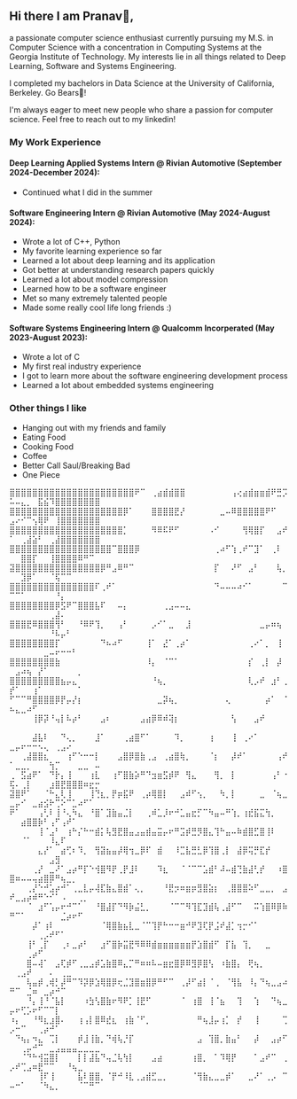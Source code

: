 ## Hi there I am Pranav👋,
a passionate computer science enthusiast currently pursuing my M.S. in Computer Science with a concentration in Computing Systems at the Georgia Institute of Technology. My interests lie in all things related to Deep Learning, Software and Systems Engineering.

I completed my bachelors in Data Science at the University of California, Berkeley.
Go Bears🐻!

I'm always eager to meet new people who share a passion for computer science. Feel free to reach out to my linkedin!


### My Work Experience
#### Deep Learning Applied Systems Intern @ Rivian Automotive (September 2024-December 2024):
- Continued what I did in the summer

#### Software Engineering Intern @ Rivian Automotive (May 2024-August 2024):
- Wrote a lot of C++, Python
- My favorite learning experience so far
- Learned a lot about deep learning and its application
- Got better at understanding research papers quickly
- Learned a lot about model compression
- Learned how to be a software engineer
- Met so many extremely talented people
- Made some really cool life long friends :)

#### Software Systems Engineering Intern @ Qualcomm Incorperated (May 2023-August 2023):
- Wrote a lot of C
- My first real industry experience
- I got to learn more about the software engineering development process
- Learned a lot about embedded systems engineering


### Other things I like
- Hanging out with my friends and family
- Eating Food
- Cooking Food
- Coffee
- Better Call Saul/Breaking Bad
- One Piece

⣿⣿⣿⣿⣿⣿⣿⣿⣿⣿⣿⣿⣿⣿⣿⣿⣿⣿⣿⣿⣿⣿⠟⠉⠀⢀⣴⣾⣾⣿⣿⠀⠀⠀⠀⠀⠀⠀⠀⢠⢔⣴⣾⣶⣶⣾⠟⣛⡩⠥⠤⣄⡀⠀⣯⣮⠹⣿⣿⣿⣿⣿⣿⣿⣿
⣿⣿⣿⣿⣿⣿⣿⣿⣿⣿⣿⣿⣿⣿⣿⣿⣿⣿⣿⣿⡿⠁⠀⠀⠀⣿⣿⣿⣿⣟⡜⠀⠀⠀⠀⠀⠀⣀⠤⠿⣿⣿⣿⣿⣿⠟⠋⠀⠀⣠⠔⠊⠉⢢⢿⠟⠀⢸⣿⣿⣿⣿⣿⣿⣿
⣿⣿⣿⣿⣿⣿⣿⣿⣿⣿⣿⣿⣿⣿⣿⣿⣿⣿⣿⣿⡁⠀⠀⠀⠀⠻⠿⠯⠟⠋⠀⠀⠀⠀⠀⠠⠊⠀⠀⠀⠀⢻⢿⣿⡏⠀⠀⣠⠞⠁⠀⢀⣼⣵⠃⠀⢀⣼⣿⣿⣿⣿⣿⣿⣿
⣿⣿⣿⣿⣿⣿⣿⣿⣿⣿⣿⣿⣿⣿⣿⣿⣿⣿⠉⣿⣿⣿⡿⠀⠀⠀⠀⠀⠀⠀⠀⠀⠀⠀⠀⠀⢀⠴⠋⢱⢀⠞⠉⣹⠁⠀⢀⠇⠀⠀⠀⣿⣿⡏⠀⠀⢸⣿⣿⣿⣿⠿⠛⠉⠀
⣽⣿⣿⣿⣿⣿⣿⣿⣿⣿⣿⣿⣿⣿⣿⣿⡿⠛⣠⠿⠛⠉⠀⠀⠀⠀⠀⠀⠀⠀⠀⠀⠀⠀⠀⠀⡏⠀⠀⠜⠋⠀⣠⠃⠀⠀⠀⢧⡀⠀⠀⣹⡿⠁⠀⠀⠈⢯⠉⠉⠀⠀⠀⠀⠀
⣿⣿⣿⣿⣿⣿⣿⣿⣿⣿⣿⣿⣿⣿⣿⠏⢀⠞⠁⠀⠀⠀⠀⠀⠀⠀⠀⠀⠀⠀⠀⠀⠀⠀⠀⠀⠙⠤⠤⠤⠴⠊⠁⠀⠀⠀⠀⠀⠉⠉⠉⠁⠀⠀⠀⠀⠀⠘⡄⠀⠀⠀⠀⠀⠀
⣿⣿⣿⣿⣿⣿⣿⣿⡿⣫⠟⠉⣿⣿⣿⣧⠏⠀⠀⠤⡄⠀⠀⠀⠀⠀⠀⢀⣠⠤⠤⣄⠀⠀⠀⠀⠀⠀⠀⠀⠀⠀⠀⠀⠀⠀⠀⠀⠀⠀⠀⠀⠀⠀⠀⠀⢀⣼⠄⠀⠀⠀⠀⠀⠀
⣿⣿⣿⣟⠿⣿⣿⣿⢻⠃⠀⠀⠘⠿⠟⢹⡀⠀⠀⢠⠃⠀⠀⠀⠀⡠⠊⠁⣀⠀⠀⣸⠀⠀⠀⠀⠀⠀⠀⠀⠀⠀⠀⠀⣀⡤⠶⢦⠀⠀⠀⠀⠀⠀⠀⠀⠘⠧⡤⠃⠀⠀⠀⠀⠀
⣿⣿⣿⣿⣿⣿⣿⣿⡏⠀⠀⠀⠀⠀⠀⠀⠙⠦⠴⠋⠀⠀⠀⠀⢸⠁⠀⣜⠁⢀⡴⠁⠀⠀⠀⠀⠀⠀⠀⠀⠀⠀⢀⠔⠁⡀⠀⢸⠀⠀⠀⠀⠀⠀⠀⣀⠤⠖⠒⠒⠃⠀⠀⠀⠀
⣿⣿⣿⣿⣿⣿⣿⣿⣷⠀⠀⠀⠀⠀⠀⠀⠀⠀⠀⠀⠀⠀⠀⠀⠸⡄⠀⠈⠉⠁⠀⠀⠀⠀⠀⠀⠀⠀⠀⠀⠀⠀⡎⠀⢀⡇⠀⡼⠀⠀⣠⠴⢦⠀⡜⠁⠀⠀⠀⠀⠀⡀⠀⠀⠀
⣿⣿⣿⣿⣿⣿⣿⣿⣿⣦⡤⣄⠀⠀⠀⠀⠀⠀⠀⠀⠀⠀⠀⠀⠀⠘⢦⡀⠀⠀⠀⠀⠀⠀⠀⠀⠀⠀⠀⠀⠀⠀⢇⡠⠞⠀⣰⠃⢀⡞⠁⠀⠀⢰⠁⠀⠀⠀⠀⠀⠀⠁⠀⠀⠀
⠋⠉⠉⠛⣿⣿⣿⣿⡿⡟⡤⡜⡆⠀⠀⠀⠀⠀⠀⠀⠀⠀⠀⠀⠀⠀⣀⡽⢦⡀⠀⠀⠀⠀⠀⠀⠀⠀⢄⠀⠀⠀⠀⠀⠀⡴⠁⠀⠈⠦⣄⣀⠴⠋⠀⠀⠀⠀⠀⠀⠀⠀⠀⠀⠀
⠀⠀⠀⠀⢸⡿⡽⠘⢤⡇⠧⡴⠃⠀⠀⠀⣠⠆⠀⠀⠀⠀⠀⣠⣴⡿⠿⠾⢽⡆⠀⠀⠀⠀⠀⠀⠀⠀⠀⢣⠀⠀⠀⣠⠞⠀⠀⠀⠀⠀⠀⠀⠀⠀⠀⠀⠀⠀⠀⠀⠀⠀⠀⠀⠀
⠀⠀⠀⠀⣼⣧⠇⠀⠀⠙⢄⡀⠀⠀⠀⣸⠁⠀⠀⠀⢀⣴⣿⠋⠁⠀⠀⠀⠀⠹⡀⠀⠀⠀⠀⢰⠀⠀⠀⢸⠀⢀⠔⠁⠀⠀⠀⠀⠀⣀⡤⠖⠒⠒⠢⢄⠀⢀⣠⠔⠀⠀⠀⠀⠀
⠀⠀⢀⣼⣿⣿⣆⠀⠀⠀⢰⠋⠑⠒⠒⡇⠀⠀⠀⣠⣿⡿⣿⣷⢀⣠⠀⢀⣴⣿⢷⡀⠀⠀⠀⠈⡆⠀⠀⡼⠞⠁⠀⠀⠀⠀⠀⢠⠞⠁⣀⣀⡀⠀⠀⠀⢳⡉⠀⠀⠀⣀⣀⠀⠤
⢀⠀⣫⣴⠟⠁⠀⠙⡗⡄⢸⠀⠀⠀⢰⣇⠀⠀⢰⠋⣿⣷⡵⠛⠙⣲⣶⣫⡾⠟⠀⢻⣄⠀⠀⠀⢻⡀⠀⡇⠀⠀⠀⠀⠀⠀⢠⠃⠐⢯⠄⢀⡇⠀⠀⠀⣰⣿⣟⣿⣿⣿⠶⣖⡒
⣽⣿⠟⠁⠀⠀⠈⠓⣄⢇⢸⠀⠀⠀⢸⢙⣆⡀⡟⡶⣯⠟⠀⢀⡴⢿⣿⡇⠀⠀⣠⠾⠋⢢⡀⠀⠀⠳⡀⡇⠀⠀⠀⠀⣀⠀⠈⢦⣀⣀⡤⠊⠀⣀⣴⣪⠗⢉⠕⠉⣁⠴⠋⠁⠀
⠟⠁⠀⠀⠀⢠⢃⠇⢸⠘⢄⠳⣄⠀⠘⣿⠁⣹⣷⣤⣈⡇⠀⠀⢀⠾⣁⡸⠖⠚⣁⣤⣖⡋⠉⠳⣤⠤⠛⢱⡀⢰⣞⣯⣍⢳⡀⠀⠀⠀⠀⣴⣿⣿⡷⠃⢠⠋⢠⠞⠁⠀⠀⠀⠀
⠀⠀⠀⠀⠀⢸⠈⣠⠃⠀⢰⠓⡌⠓⠒⣾⡅⢧⣻⣟⣿⣤⣠⣤⣾⣤⣭⡤⠖⠛⣩⡾⣛⡻⣿⣄⢹⠓⣤⠤⠷⣾⣿⣋⣿⢸⠇⠀⠀⠀⠀⠈⠁⠀⠀⠀⠸⣄⠏⠀⠀⠀⠀⠀⠀
⠀⠀⠀⠀⠀⣄⡜⠁⠀⣴⢋⠆⠹⡀⠀⢻⣽⣦⣤⡼⢿⢲⣀⡿⠏⠀⣾⠀⠀⠸⣉⣧⣛⣃⡿⢹⣿⢀⡇⠀⣼⡿⢭⡛⣏⡞⠀⠀⠀⠀⠀⠀⠀⠀⠀⠀⣠⣻⠀⠀⠀⠀⠀⠀⠀
⠀⠀⠀⠀⢀⡜⠀⣀⠜⠁⣠⡴⠛⡏⠑⢺⣿⠻⡟⢀⡟⣸⠇⠀⠀⠀⠹⣆⠀⠀⠈⠈⠉⠉⣡⣾⠃⠼⠤⣾⢙⣷⣼⢃⡞⠀⠀⠰⣿⣿⠶⠤⠤⢤⣴⣿⡿⠛⢦⣀⡀⠀⠀⠀⠀
⠀⠀⠀⢀⡜⠑⠚⣡⡴⠚⠁⢀⣀⣇⡤⢼⣏⣷⣄⣿⣾⠁⢄⡀⠀⠀⠀⠘⣟⡲⠶⣶⡶⣻⣿⣵⡆⠀⢀⣿⣿⣿⠵⠋⣀⣀⡀⠀⣠⠞⣀⣠⡴⠾⠛⠑⠊⠁⠠⠀⠀⢀⡀⠀⠀
⠀⠀⠀⠈⠀⣰⠋⢡⡤⠖⠚⠉⠁⠀⠀⠘⣿⣼⡏⠙⠻⡷⣬⣃⡀⠀⠀⠀⠈⠉⠉⠻⢹⣏⣹⣾⢧⢀⣼⠋⠉⠀⠀⠭⢱⣿⠿⡿⠷⠛⠉⠁⠀⠀⠀⠀⠀⠀⣈⡴⠖⠋⠀⠀⠀
⠀⠀⠀⠀⡼⠁⢰⠇⠀⠀⠀⠀⠀⠀⠀⠀⠈⢿⣿⣷⣦⣇⣀⠈⠉⢹⡟⠓⠒⠒⣶⠚⠟⣹⢏⡟⣨⠞⣼⡁⢲⡒⠊⠁⠀⠀⠀⠀⠀⠀⠀⠀⠀⠀⢀⡠⠞⠋⠁⠀⠀⠀⠀⠀⠀
⠀⠀⠀⢸⠃⢀⡏⠀⠀⢀⠆⣀⡴⠃⠀⠀⣰⠋⣿⡷⣭⣟⠻⠿⠿⣾⣶⣶⣶⣶⣶⣶⡟⣱⣿⣾⠋⠀⡏⣧⠀⢹⡀⠀⠀⣀⠀⠀⠀⠀⠀⠀⢀⡴⠋⠀⠀⠀⠀⠀⠀⠀⠀⠀⠀
⠀⠀⠀⣿⠤⢼⠁⠀⣠⢏⡾⠋⢀⣀⣠⡾⣡⣷⣿⠿⣄⡉⠛⠶⠶⠧⠤⣶⣖⣿⡿⠿⣻⡿⣿⢣⠀⠰⣷⣿⡄⠀⢟⢦⡀⠀⠀⠀⠀⠀⢀⣠⠞⠀⠀⠀⠄⠀⢀⣀⠀⠀⠀⠀⠀
⠀⠀⠀⢧⣤⡾⢀⢾⡃⡼⠛⠉⠹⡽⡿⣱⢿⣿⡿⢖⣈⣹⣿⣶⣿⡿⠛⠋⠉⠀⢀⡼⠋⣴⡇⠈⢀⠀⠈⢻⣧⠀⠸⡄⠙⢦⣀⣠⠴⠛⠉⠀⣈⠶⠀⣀⡴⠚⠉⠀⠀⠀⠀⠀⠀
⠀⠀⠀⠘⡄⢸⠘⠈⣧⡇⠀⠀⠀⠰⣳⢣⣿⣷⠖⠻⠟⡁⢸⣟⠋⠀⠀⠀⠀⠀⠈⠀⢰⣿⠀⢸⠈⣦⠀⠀⢹⠀⠀⢱⠀⠀⠙⢦⣀⡤⠖⢋⡡⠖⠋⠉⠉⡇⠀⠀⠀⠀⠀⠀⠀
⠰⡄⠀⠀⠘⠻⣆⣰⣿⠄⠀⠀⢰⢠⡇⣿⠿⣞⣆⠀⢰⣷⠈⠋⡀⠀⠀⠀⠀⠀⠀⠀⠀⠛⢦⣸⡤⢰⡁⠀⡞⠀⠀⢸⠀⠀⠀⠀⢉⡠⠒⠉⠀⠀⢀⡴⠚⠁⠀⠀⠀⠀⠀⠀⠀
⠀⠙⢦⡄⠲⣄⠀⢉⡇⠀⠀⠀⡾⣸⢸⣷⡀⠙⢾⢧⡘⡏⠀⠀⠀⠀⠀⠀⠀⠀⠀⠀⠀⣠⠀⢹⣿⡀⣷⣤⠃⠀⠀⡼⠀⠀⣠⡴⠋⠀⠀⢀⡤⠚⠉⠀⣀⣠⣤⣤⣤⣀⣀⣀⣀
⠀⠀⠈⠙⠓⢺⣭⣿⡇⠀⠀⠀⡇⡇⣼⣧⠙⢤⣈⢧⢳⡇⠀⠀⠀⣠⣴⠀⠀⠀⠀⠀⢰⣿⡀⠀⠁⠹⢿⡟⠀⠀⠀⠁⣠⠞⠉⠀⢀⡠⠞⢉⣠⠶⣟⠉⠉⠀⠀⠘⢦⣀⠀⠀⠀
⠀⠀⠀⠀⠀⢸⠏⢸⠀⠀⠀⠀⣧⠇⣿⣿⡀⠈⡟⠚⠸⣇⢀⣠⣾⣋⣀⡀⠀⠀⠀⠀⠈⢻⣷⣄⣀⣀⡾⠁⠀⠀⣀⠜⠁⢀⡠⠀⠉⠤⠒⠁⠀⠀⠈⠳⣄⡀⠀⠀⠀⠈⠉⠛⠉
